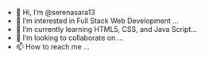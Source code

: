 - 👋 Hi, I’m @serenasara13
- 👀 I’m interested in Full Stack Web Development ...
- 🌱 I’m currently learning HTML5, CSS, and Java Script...
- 💞️ I’m looking to collaborate on ...
- 📫 How to reach me ...

<!---
serenasara13/serenasara13 is a ✨ special ✨ repository because its `README.md` (this file) appears on your GitHub profile.
You can click the Preview link to take a look at your changes.
--->
